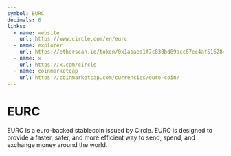 ```yaml
---
symbol: EURC
decimals: 6
links:
  - name: website
    url: https://www.circle.com/en/eurc
  - name: explorer
    url: https://etherscan.io/token/0x1abaea1f7c830bd89acc67ec4af516284b1bc33c
  - name: x
    url: https://x.com/circle
  - name: coinmarketcap
    url: https://coinmarketcap.com/currencies/euro-coin/
---
```


# EURC

EURC is a euro-backed stablecoin issued by Circle. EURC is designed to provide a faster, safer, and more efficient way to send, spend, and exchange money around the world.
